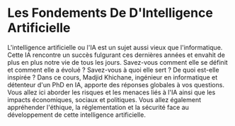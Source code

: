# Les Fondements De D'Intelligence Artificielle
L'intelligence artificielle ou l'IA est un sujet aussi vieux que l'informatique. Cette IA rencontre un succès fulgurant ces dernières années et envahit de plus en plus notre vie de tous les jours. Savez-vous comment elle se définit et comment elle a évolué ? Savez-vous à quoi elle sert ? De quoi est-elle inspirée ? Dans ce cours, Madjid Khichane, ingénieur en informatique et détenteur d'un PhD en IA, apporte des réponses globales à vos questions. Vous allez ici aborder les risques et les menaces liés à l'IA ainsi que les impacts économiques, sociaux et politiques. Vous allez également appréhender l'éthique, la réglementation et la sécurité face au développement de cette intelligence artificielle.